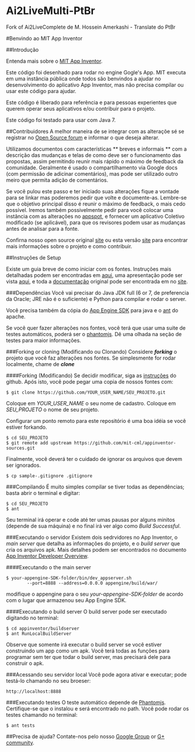 Ai2LiveMulti-PtBr
=================

Fork of Ai2LiveComplete de M. Hossein Amerkashi - Translate do PtBr

#Benvindo ao MIT App Inventor

##Introdução

Entenda mais sobre o [MIT App Inventor](http://appinventor.mit.edu).

Este código foi desenhado para rodar no engine Gogle's App. MIT executa
em uma instância pública onde todos são benvindos a ajudar no 
desenvolvimento do aplicativo App Inventor, mas não precisa compilar ou 
usar este código para ajudar.

Este código é liberado para referência e para pessoas experientes que
querem operar seus aplicativos e/ou contribuir para o projeto.

Este código foi testado para usar com Java 7.

##Contribuidores
A melhor maneira de se integrar com as alteraçõe sé se registrar no  [Open Source forum](https://groups.google.com/forum/#!forum/app-inventor-open-source-dev) e informar o que deseja alterar.

Utilizamos documentos com características ** breves e informais ** com a descrição das mudanças e telas de como deve ser o funcionamento das propostas, assim permitindo reunir mais rápido o máximo de feedback da comunidade. Geralmente é usado o compartilhamento via Google docs (com permissão de adicinar comentários), mas pode ser utilizado outro meiro que permita adição de comentários.

Se você pulou este passo e ter iniciado suas alterações fique a vontade para se linkar mas poderemos pedir que volte e documente-as. Lembre-se que o objetivo principal disso é reunir o máximo de feedback, o mais cedo possível. Iremos também possivelmente pedir para você colocar uma instância com as alterações no [appspot](http://appspot.com), e fornecer um aplicativo Coletivo modificado (se aplicável), para que os revisores podem usar as mudanças antes de analisar para a fonte.

Confirna nosso open source original [site](http://appinventor.mit.edu/appinventor-sources/) ou esta versão [site](https://github.com/EdsonOliveira/appinventor-sources-PtBr/) para encontrar mais informações sobre o projeto e como contribuir.

##Instruções de Setup

Existe um guia breve de como iniciar com os fontes. Instruções mais detalhadas podem ser encontradas em [aqui](https://docs.google.com/document/pub?id=1Xc9yt02x3BRoq5m1PJHBr81OOv69rEBy8LVG_84j9jc), uma apresentação pode ser vista [aqui](http://josmas.github.io/contributingToAppInventor2/#/), e toda a [documentação](http://appinventor.mit.edu/appinventor-sources/#documentation) original pode ser encontrada em no [site](http://appinventor.mit.edu/appinventor-sources/).

###Dependências
Você vai precisar do Java JDK full (6 or 7, de preferencia da Oracle; JRE não é o suficiente) e Python para compilar e rodar o server.

Você precisa também da cópia do [App Engine SDK](https://developers.google.com/appengine/downloads) para java e o [ant](http://ant.apache.org/) do apache.

Se você quer fazer alterações nos fontes, você terá que usar uma suite de testes automáticos, poderá ser o [phantomjs](http://phantomjs.org/). Dê uma olhada na seção de testes para maior informações.

###Forking or cloning (Modificando ou Clonando)
Considere ***forking*** o projeto que você faz alterações nos fontes. Se simplesmente for rodar localmente, chame de ***clone***

####Forking (Modificando)
Se decidir modificar, siga as [instruções](https://help.github.com/articles/fork-a-repo) do github. Após isto, você pode pegar uma copia de nossos fontes com:

    $ git clone https://github.com/YOUR_USER_NAME/SEU_PROJETO.git

Coloque em *YOUR_USER_NAME* o seu nome de cadastro.
Coloque em *SEU_PROJETO* o nome de seu projeto.

Configurar um ponto remoto para este repositório é uma boa idéia se você estiver forkando.

    $ cd SEU_PROJETO
    $ git remote add upstream https://github.com/mit-cml/appinventor-sources.git

Finalmente, você deverá ter o cuidado de ignorar os arquivos que devem ser ignorados.

    $ cp sample-.gitignore .gitignore


###Compilando
É muito simples compilar se tiver todas as dependências; basta abrir o terminal e digitar:

    $ cd SEU_PROJETO
    $ ant

Seu terminal irá operar e code até ter umas pausas por alguns minitos (depende de sua máquina) e no final irá ver algo como *Build Successful*.

###Executando o servidor
Existem dois sedrvidores no App Inventor, o *main server* que detalha as informações do projeto, e o *build server* que cria os arquivos apk. Mais detalhes podem ser encontrados no documento [App Inventor Developer Overview](https://docs.google.com/document/d/1hIvAtbNx-eiIJcTA2LLPQOawctiGIpnnt0AvfgnKBok/pub).

####Executando o the main server

    $ your-appengine-SDK-folder/bin/dev_appserver.sh
            --port=8888 --address=0.0.0.0 appengine/build/war/

modifique o appengine para o seu *your-appengine-SDK-folder* de acordo com o lugar que armazenou  seu App Engine SDK.

####Executando o build server
O build server pode ser executado digitando no terminal:

    $ cd appinventor/buildserver
    $ ant RunLocalBuildServer

Observe que somente irá executar o build server se você estiver construindo um app como um apk. Você terá todas as funções para programar sem ter que todar o build server, mas precisará dele para construir o apk.

###Acessando seu servidor local
Você pode agora ativar e executar; pode testá-lo chamando no seu broeser:

    http://localhost:8888

###Executando testes
O teste automático depende de [Phantomjs](http://phantomjs.org/). Certifique-se que o instalou e será encontrado no path. Você pode rodar os testes chamando no terminal:

    $ ant tests

##Precisa de ajuda?
Contate-nos pelo nosso [Google Group](https://groups.google.com/forum/#!forum/app-inventor-open-source-dev) or [G+ community](https://plus.google.com/u/0/b/116831753302186936352/116831753302186936352/posts).